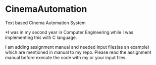 # CinemaAutomation
Text based Cinema Automation System

*I was in my second year in Computer Engineering while I was implementing this with C language.

I am adding assignment manual and needed input files(as an example) which are mentioned in manual to my repo. Please read the assignment manual before execute the code with my or your input files.
